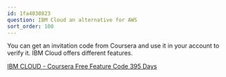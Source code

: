 ```yaml
---
id: 1fa4030823
question: IBM Cloud an alternative for AWS
sort_order: 100
---
```


You can get an invitation code from Coursera and use it in your account to verify it. IBM Cloud offers different features.

[IBM CLOUD - Coursera Free Feature Code 395 Days](https://www.youtube.com/watch?v=h_GdX6KtXjo1)